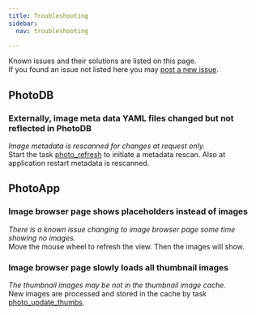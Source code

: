 ```yaml
---
title: Troubleshooting
sidebar:
  nav: troubleshooting

---
```


Known issues and their solutions are listed on this page.  
If you found an issue not listed here you may [post a new issue](https://github.com/envima/audiodb/issues).

## PhotoDB

### Externally, image meta data YAML files changed but not reflected in PhotoDB

*Image metadata is rescanned for changes at request only.*  
Start the task [photo_refresh](/photodb/usage/tasks.html) to initiate a metadata rescan. Also at application restart metadata is rescanned.

## PhotoApp

### Image browser page shows placeholders instead of images

*There is a known issue changing to image browser page some time showing no images.*  
Move the mouse wheel to refresh the view. Then the images will show.

### Image browser page slowly loads all thumbnail images

*The thumbnail images may be not in the thumbnail image cache.*  
New images are processed and stored in the cache by task [photo_update_thumbs](/photodb/usage/tasks/.html).
